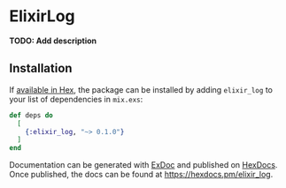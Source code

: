 # ElixirLog

**TODO: Add description**

## Installation

If [available in Hex](https://hex.pm/docs/publish), the package can be installed
by adding `elixir_log` to your list of dependencies in `mix.exs`:

```elixir
def deps do
  [
    {:elixir_log, "~> 0.1.0"}
  ]
end
```

Documentation can be generated with [ExDoc](https://github.com/elixir-lang/ex_doc)
and published on [HexDocs](https://hexdocs.pm). Once published, the docs can
be found at <https://hexdocs.pm/elixir_log>.

